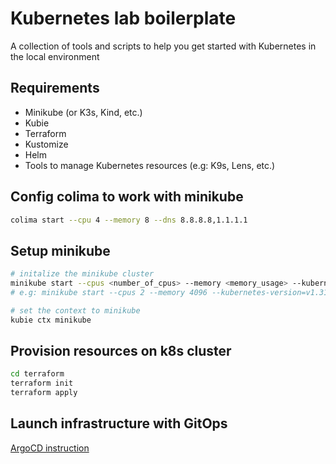 # Kubernetes lab boilerplate
A collection of tools and scripts to help you get started with Kubernetes in the local environment

## Requirements
- Minikube (or K3s, Kind, etc.)
- Kubie
- Terraform
- Kustomize
- Helm 
- Tools to manage Kubernetes resources (e.g: K9s, Lens, etc.)

## Config colima to work with minikube
```bash
colima start --cpu 4 --memory 8 --dns 8.8.8.8,1.1.1.1
```


## Setup minikube
```bash
# initalize the minikube cluster
minikube start --cpus <number_of_cpus> --memory <memory_usage> --kubernetes-version=<version> --driver=docker
# e.g: minikube start --cpus 2 --memory 4096 --kubernetes-version=v1.31 --driver=docker

# set the context to minikube
kubie ctx minikube
```

## Provision resources on k8s cluster
```bash
cd terraform
terraform init
terraform apply
```

## Launch infrastructure with GitOps 
[ArgoCD instruction](./k8s/gitops/README.md)
